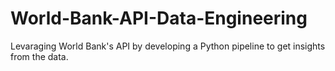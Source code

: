 # World-Bank-API-Data-Engineering
Levaraging World Bank's API by developing a Python pipeline to get insights from the data. 
